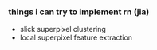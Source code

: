 ### things i can try to implement rn (jia)

- slick superpixel clustering
- local superpixel feature extraction